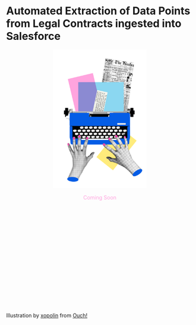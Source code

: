 <!-- <style>
    .custom-font {
        /* font-family: Georgia, serif; */
        color: #ffa4de;
    }
</style> -->

# Automated Extraction of Data Points from Legal Contracts ingested into Salesforce

<div style="text-align: center; color: #ffa4de">
  <img src="..\images\print-hands-typing-on-vintage-typewriter-3.png" alt="Emma" style="width: 50%; max-width: 50%;" />
  <p> Coming Soon</p>
</div>

<!-- <p class=custom-font> COMING SOON</p> -->

<!-- ## Product Overview

## Challenge

## Initial Solution

### Issues

## Improved Solution

### New Solution

### Approach

## Addressing Key Issues

### Explainability

### Cost

### Accuracy

## Solution diagram -->


<div style="margin: 300px 0;">
  <!-- Additional content with spacing -->
</div>

Illustration by <a href="https://icons8.com/illustrations/author/RogqKjMRAQ79">xopolin</a> from <a href="https://icons8.com/illustrations">Ouch!</a>